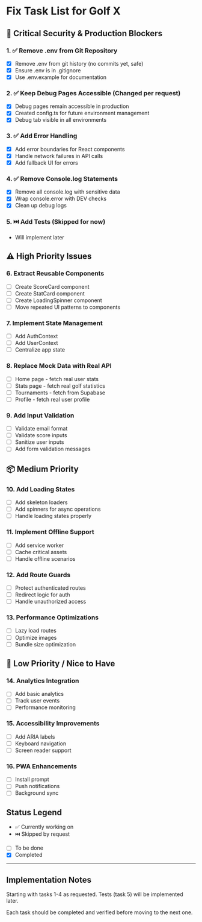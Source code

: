 # Fix Task List for Golf X

## 🚨 Critical Security & Production Blockers

### 1. ✅ Remove .env from Git Repository
- [x] Remove .env from git history (no commits yet, safe)
- [x] Ensure .env is in .gitignore
- [x] Use .env.example for documentation

### 2. ✅ Keep Debug Pages Accessible (Changed per request)
- [x] Debug pages remain accessible in production
- [x] Created config.ts for future environment management
- [x] Debug tab visible in all environments

### 3. ✅ Add Error Handling
- [x] Add error boundaries for React components
- [x] Handle network failures in API calls
- [x] Add fallback UI for errors

### 4. ✅ Remove Console.log Statements
- [x] Remove all console.log with sensitive data
- [x] Wrap console.error with DEV checks
- [x] Clean up debug logs

### 5. ⏭️ Add Tests (Skipped for now)
- Will implement later

## ⚠️ High Priority Issues

### 6. Extract Reusable Components
- [ ] Create ScoreCard component
- [ ] Create StatCard component
- [ ] Create LoadingSpinner component
- [ ] Move repeated UI patterns to components

### 7. Implement State Management
- [ ] Add AuthContext
- [ ] Add UserContext
- [ ] Centralize app state

### 8. Replace Mock Data with Real API
- [ ] Home page - fetch real user stats
- [ ] Stats page - fetch real golf statistics
- [ ] Tournaments - fetch from Supabase
- [ ] Profile - fetch real user profile

### 9. Add Input Validation
- [ ] Validate email format
- [ ] Validate score inputs
- [ ] Sanitize user inputs
- [ ] Add form validation messages

## 📦 Medium Priority

### 10. Add Loading States
- [ ] Add skeleton loaders
- [ ] Add spinners for async operations
- [ ] Handle loading states properly

### 11. Implement Offline Support
- [ ] Add service worker
- [ ] Cache critical assets
- [ ] Handle offline scenarios

### 12. Add Route Guards
- [ ] Protect authenticated routes
- [ ] Redirect logic for auth
- [ ] Handle unauthorized access

### 13. Performance Optimizations
- [ ] Lazy load routes
- [ ] Optimize images
- [ ] Bundle size optimization

## 🎯 Low Priority / Nice to Have

### 14. Analytics Integration
- [ ] Add basic analytics
- [ ] Track user events
- [ ] Performance monitoring

### 15. Accessibility Improvements
- [ ] Add ARIA labels
- [ ] Keyboard navigation
- [ ] Screen reader support

### 16. PWA Enhancements
- [ ] Install prompt
- [ ] Push notifications
- [ ] Background sync

## Status Legend
- ✅ Currently working on
- ⏭️ Skipped by request
- [ ] To be done
- [x] Completed

---

## Implementation Notes

Starting with tasks 1-4 as requested. Tests (task 5) will be implemented later.

Each task should be completed and verified before moving to the next one.